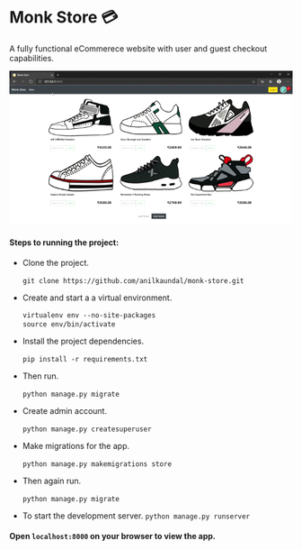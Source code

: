 # Monk Store :credit_card:
A fully functional eCommerece website with user and guest checkout capabilities.

![alt text](https://raw.githubusercontent.com/anilkaundal/monk-store/master/demo.gif)

#### Steps to running the project: 
- Clone the project.

  ```git clone https://github.com/anilkaundal/monk-store.git```
- Create and start a a virtual environment.
  ```
  virtualenv env --no-site-packages
  source env/bin/activate 
  ```
- Install the project dependencies.

  ```pip install -r requirements.txt```

- Then run.

  ```python manage.py migrate```
- Create admin account.

  ```python manage.py createsuperuser```
- Make migrations for the app.

  ```python manage.py makemigrations store```
- Then again run.

  ```python manage.py migrate ``` 
- To start the development server.
  ```python manage.py runserver```
#### Open ```localhost:8000``` on your browser to view the app.

  


